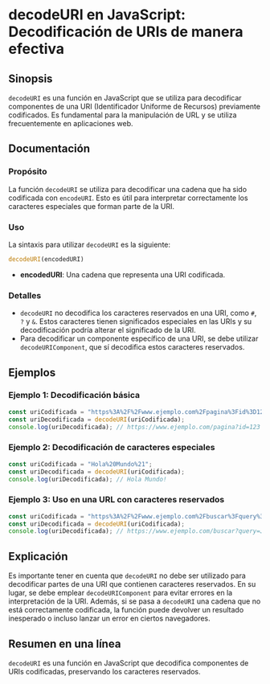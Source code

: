 <!--
Meta Description: # decodeURI en JavaScript: Decodificación de URIs de manera efectiva ## Sinopsis `decodeURI` es una función en JavaScript que se utiliza para decodifi...
Meta Keywords: decodeuri, una, que, javascript, para
-->

# decodeURI en JavaScript: Decodificación de URIs de manera efectiva

## Sinopsis
`decodeURI` es una función en JavaScript que se utiliza para decodificar componentes de una URI (Identificador Uniforme de Recursos) previamente codificados. Es fundamental para la manipulación de URL y se utiliza frecuentemente en aplicaciones web.

## Documentación
### Propósito
La función `decodeURI` se utiliza para decodificar una cadena que ha sido codificada con `encodeURI`. Esto es útil para interpretar correctamente los caracteres especiales que forman parte de la URI.

### Uso
La sintaxis para utilizar `decodeURI` es la siguiente:

```javascript
decodeURI(encodedURI)
```

- **encodedURI**: Una cadena que representa una URI codificada.

### Detalles
- `decodeURI` no decodifica los caracteres reservados en una URI, como `#`, `?` y `&`. Estos caracteres tienen significados especiales en las URIs y su decodificación podría alterar el significado de la URI.
- Para decodificar un componente específico de una URI, se debe utilizar `decodeURIComponent`, que sí decodifica estos caracteres reservados.

## Ejemplos
### Ejemplo 1: Decodificación básica
```javascript
const uriCodificada = "https%3A%2F%2Fwww.ejemplo.com%2Fpagina%3Fid%3D123";
const uriDecodificada = decodeURI(uriCodificada);
console.log(uriDecodificada); // https://www.ejemplo.com/pagina?id=123
```

### Ejemplo 2: Decodificación de caracteres especiales
```javascript
const uriCodificada = "Hola%20Mundo%21";
const uriDecodificada = decodeURI(uriCodificada);
console.log(uriDecodificada); // Hola Mundo!
```

### Ejemplo 3: Uso en una URL con caracteres reservados
```javascript
const uriCodificada = "https%3A%2F%2Fwww.ejemplo.com%2Fbuscar%3Fquery%3DJavaScript%26pagina%3D1";
const uriDecodificada = decodeURI(uriCodificada);
console.log(uriDecodificada); // https://www.ejemplo.com/buscar?query=JavaScript&pagina=1
```

## Explicación
Es importante tener en cuenta que `decodeURI` no debe ser utilizado para decodificar partes de una URI que contienen caracteres reservados. En su lugar, se debe emplear `decodeURIComponent` para evitar errores en la interpretación de la URI. Además, si se pasa a `decodeURI` una cadena que no está correctamente codificada, la función puede devolver un resultado inesperado o incluso lanzar un error en ciertos navegadores.

## Resumen en una línea
`decodeURI` es una función en JavaScript que decodifica componentes de URIs codificadas, preservando los caracteres reservados.
